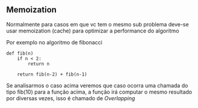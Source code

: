 ## Memoization
Normalmente para casos em que vc tem o mesmo sub problema deve-se usar memoization (cache) para optimizar a performance do algoritmo

Por exemplo no algoritmo de fibonacci

```
def fib(n)
    if n < 2:
        return n

    return fib(n-2) + fib(n-1)

``` 

Se analisarmos o caso acima veremos que caso ocorra uma chamada do tipo fib(10) para a função acima, a função irá computar o mesmo resultado por diversas vezes, isso é chamado de *Overlapping*

